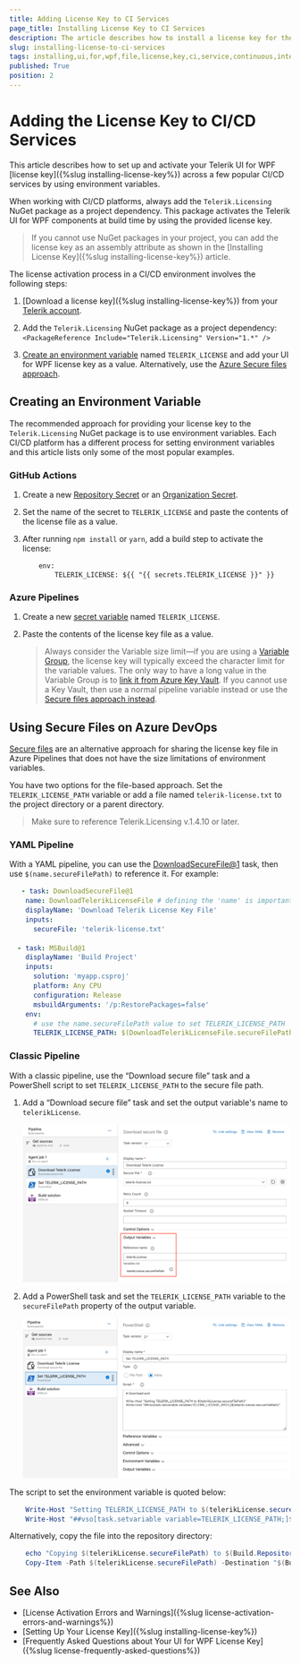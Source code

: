 ```yaml
---
title: Adding License Key to CI Services
page_title: Installing License Key to CI Services
description: The article describes how to install a license key for the Telerik UI for WPF product to CI Services.
slug: installing-license-to-ci-services
tags: installing,ui,for,wpf,file,license,key,ci,service,continuous,integration,cd,cicd
published: True
position: 2
---
```


# Adding the License Key to CI/CD Services

This article describes how to set up and activate your Telerik UI for WPF [license key]({%slug installing-license-key%}) across a few popular CI/CD services by using environment variables.

When working with CI/CD platforms, always add the `Telerik.Licensing` NuGet package as a project dependency. This package activates the Telerik UI for WPF components at build time by using the provided license key.

> If you cannot use NuGet packages in your project, you can add the license key as an assembly attribute as shown in the [Installing License Key]({%slug installing-license-key%}) article.

The license activation process in a CI/CD environment involves the following steps:

1. [Download a license key]({%slug installing-license-key%}) from your [Telerik account](https://www.telerik.com/account/your-licenses/license-keys).

1. Add the `Telerik.Licensing` NuGet package as a project dependency: `<PackageReference Include="Telerik.Licensing" Version="1.*" />`

1. [Create an environment variable](#creating-an-environment-variable) named `TELERIK_LICENSE` and add your UI for WPF license key as a value. Alternatively, use the [Azure Secure files approach](link-to-section).

## Creating an Environment Variable

The recommended approach for providing your license key to the `Telerik.Licensing` NuGet package is to use environment variables. Each CI/CD platform has a different process for setting environment variables and this article lists only some of the most popular examples.

### GitHub Actions

1. Create a new [Repository Secret](https://docs.github.com/en/actions/reference/encrypted-secrets#creating-encrypted-secrets-for-a-repository) or an [Organization Secret](https://docs.github.com/en/actions/reference/encrypted-secrets#creating-encrypted-secrets-for-an-organization).

1. Set the name of the secret to `TELERIK_LICENSE` and paste the contents of the license file as a value.

1. After running `npm install` or `yarn`, add a build step to activate the license:

	```YML
		env:
			TELERIK_LICENSE: ${{ "{{ secrets.TELERIK_LICENSE }}" }}
	```

### Azure Pipelines

1. Create a new [secret variable](https://learn.microsoft.com/en-us/azure/devops/pipelines/process/variables?view=azure-devops&tabs=yaml%2Cbatch#secret-variables) named `TELERIK_LICENSE`.

1. Paste the contents of the license key file as a value.

	> Always consider the Variable size limit—if you are using a [Variable Group](https://learn.microsoft.com/en-us/azure/devops/pipelines/library/variable-groups?view=azure-devops&tabs=azure-pipelines-ui%2Cyaml), the license key will typically exceed the character limit for the variable values. The only way to have a long value in the Variable Group is to [link it from Azure Key Vault](https://learn.microsoft.com/en-us/azure/devops/pipelines/library/link-variable-groups-to-key-vaults?view=azure-devops). If you cannot use a Key Vault, then use a normal pipeline variable instead or use the [Secure files approach instead](link-to-section).

## Using Secure Files on Azure DevOps

[Secure files](https://learn.microsoft.com/en-us/azure/devops/pipelines/library/secure-files?view=azure-devops) are an alternative approach for sharing the license key file in Azure Pipelines that does not have the size limitations of environment variables.

You have two options for the file-based approach. Set the `TELERIK_LICENSE_PATH` variable or add a file named `telerik-license.txt` to the project directory or a parent directory.

>Make sure to reference Telerik.Licensing v.1.4.10 or later.

### YAML Pipeline

With a YAML pipeline, you can use the [DownloadSecureFile@1](https://learn.microsoft.com/en-us/azure/devops/pipelines/tasks/reference/download-secure-file-v1?view=azure-pipelines) task, then use `$(name.secureFilePath)` to reference it. For example:

```yaml
   - task: DownloadSecureFile@1
    name: DownloadTelerikLicenseFile # defining the 'name' is important
    displayName: 'Download Telerik License Key File'
    inputs:
      secureFile: 'telerik-license.txt'

  - task: MSBuild@1
    displayName: 'Build Project'
    inputs:
      solution: 'myapp.csproj'
      platform: Any CPU
      configuration: Release
      msbuildArguments: '/p:RestorePackages=false'
    env:
      # use the name.secureFilePath value to set TELERIK_LICENSE_PATH
      TELERIK_LICENSE_PATH: $(DownloadTelerikLicenseFile.secureFilePath)
```

### Classic Pipeline

With a classic pipeline, use the “Download secure file” task and a PowerShell script to set `TELERIK_LICENSE_PATH` to the secure file path.

1. Add a “Download secure file” task and set the output variable's name to `telerikLicense`.
	
 	![](images/installing-license-to-ci-services-0.png)

1. Add a PowerShell task and set the `TELERIK_LICENSE_PATH` variable to the `secureFilePath` property of the output variable.
	
 	![](images/installing-license-to-ci-services-1.png)

The script to set the environment variable is quoted below:

```powershell
	Write-Host "Setting TELERIK_LICENSE_PATH to $(telerikLicense.secureFilePath)"
	Write-Host "##vso[task.setvariable variable=TELERIK_LICENSE_PATH;]$(telerikLicense.secureFilePath)"
```

Alternatively, copy the file into the repository directory:

```powershell
	echo "Copying $(telerikLicense.secureFilePath) to $(Build.Repository.LocalPath)/telerik-license.txt"
	Copy-Item -Path $(telerikLicense.secureFilePath) -Destination "$(Build.Repository.LocalPath)/telerik-license.txt" -Force
```

## See Also  
* [License Activation Errors and Warnings]({%slug license-activation-errors-and-warnings%})
* [Setting Up Your License Key]({%slug installing-license-key%})
* [Frequently Asked Questions about Your UI for WPF License Key]({%slug license-frequently-asked-questions%})
